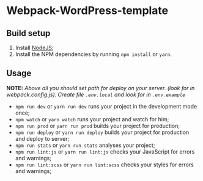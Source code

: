# **Webpack-WordPress-template**


## Build setup

1. Install [NodeJS](https://nodejs.org/en/);
2. Install the NPM dependencies by running `npm install` or `yarn`.


## Usage

**NOTE:** _Above all you should set path for deploy on your server. (look for in webpack.config.js). Create file `.env.local` and look for in `.env.example`_

* `npm run dev` or `yarn run dev` runs your project in the development mode once;
* `npm watch` or `yarn watch` runs your project and watch for him;
* `npm run prod` or `yarn run prod` builds your project for production;
* `npm run deploy` or `yarn run deploy` builds your project for production and deploy to server;
* `npm run stats` or `yarn run stats` analyses your project;
* `npm run lint:js` or `yarn run lint:js` checks your JavaScript for errors and warnings;
* `npm run lint:scss` or `yarn run lint:scss` checks your styles for errors and warnings;
